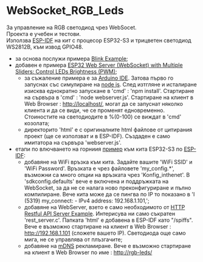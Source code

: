 # WebSocket_RGB_Leds

За управление на RGB светодиод чрез WebSocet.  
Проекта е учебен и тестови.  
Използва [ESP-IDF](https://docs.espressif.com/projects/esp-idf/en/latest/esp32/get-started/index.html) на кит с процесор ESP32-S3 и трицветен светодиод WS2812B, към извод GPIO48.

- за основа послужи примера [Blink Example](https://github.com/espressif/esp-idf/tree/master/examples/get-started/blink);
- добавен е примера [ESP32 Web Server (WebSocket) with Multiple Sliders: Control LEDs Brightness (PWM)](https://randomnerdtutorials.com/esp32-web-server-websocket-sliders/);
  - за съжаление примера е за [Arduino IDE](https://www.arduino.cc/). Затова първо го запуснах със симулиране на [node js](https://nodejs.org/en/download). След изтгляне и исталиране изисква еднократно запускане в 'cmd' : 'npm install'. Стартиране на сървъра в 'cmd' : 'node webserver.js'. Стартиране на клиент в Web Browser : <http://localhost/>, могат да се запуснат няколко клиента и да се види, че се променят едновременно. Стоиностите на светодиодите в %(0-100) се виждат в 'cmd' козолата;
  - директорито 'html' е с оригиналните html файлове от цитирания проект (ще се използват и в ESP-IDF). Създаден е само имитатора на сървъра 'webserver.js'.
- етапи по влючването на горниия [пример](https://randomnerdtutorials.com/esp32-web-server-websocket-sliders/) към кита ESP32-S3 по [ESP-IDF](https://docs.espressif.com/projects/esp-idf/en/latest/esp32/get-started/index.html):
  - добавяне на WiFi връзка към кита. Задайте вашите 'WiFi SSID' и 'WiFi Password'. Връзката е чрез файловете 'my_config.*', възможни са много опции на връзката чрез 'Konfig_inthenet'. В 'sdkconfig.defaults' вече е включена и поддръжката на WebSocket, за да не се налага ново преконфигуриране и пълно компилиране. Вече кита може да се пингва по IP то показано в 'I (5319) my_connect: - IPv4 address: 192.168.1.101,';
  - добавяне на WebServer, взетo е само необходимото от [HTTP Restful API Server Example](https://github.com/espressif/esp-idf/tree/master/examples/protocols/http_server/restful_server). Интерисува ни само съкратен 'rest_server.c'. Папката 'html' е добавена в ESP-IDF като "/spiffs". Вече е възможно стартиране на клиент в Web Browser : <http://192.168.1.101> (сложете вашето IP). Светодиода още само мига, не се управлява от плъзгачите;
  - добавяне на [mDNS](https://components.espressif.com/components/espressif/mdns/versions/1.8.0) рекламиране.  Вече е възможно стартиране на клиент в Web Browser по име : <http://rgb-leds/>
